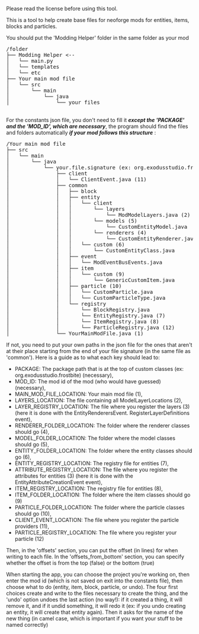 Please read the license before using this tool.

This is a tool to help create base files for 
neoforge mods for entities, items, blocks and particles.

You should put the 'Modding Helper' folder in the same folder as your mod

<pre>
/folder
├── Modding Helper <--
│   └── main.py
│   └── templates
│   └── etc
├── Your main mod file
│   └── src
│       └── main
│           └── java
│               └── your files
</pre>

<br>
For the constants json file, you don't need to fill it <em><strong>except 
the 'PACKAGE' and the 'MOD_ID', which are necessary</strong></em>, 
the program should find the files and folders automatically 
<em><strong>if your mod follows this structure</strong></em> : <br>
<pre>
/Your main mod file
├── src
│   └── main
│       └── java
│           └── your.file.signature (ex: org.exodusstudio.frostbite)
│               ├── client
│               │   └── ClientEvent.java (11)
│               ├── common
│               │   ├── block
│               │   ├── entity
│               │   │   └── client
│               │   │       └── layers
│               │   │           └── ModModelLayers.java (2)
│               │   │       └── models (5)
│               │   │           └── CustomEntityModel.java
│               │   │       └── renderers (4)
│               │   │           └── CustomEntityRenderer.java
│               │   │   └── custom (6)
│               │   │       └── CustomEntityClass.java
│               │   ├── event
│               │   │   └── ModEventBusEvents.java
│               │   ├── item
│               │   │   └── custom (9)
│               │   │       └── GenericCustomItem.java
│               │   ├── particle (10)
│               │   │   └── CustomParticle.java
│               │   │   └── CustomParticleType.java
│               │   └── registry
│               │       └── BlockRegistry.java
│               │       └── EntityRegistry.java (7)
│               │       └── ItemRegistry.java (8)
│               │       └── ParticleRegistry.java (12)
│               └── YourMainModFile.java (1)
</pre>

If not, you need to put your own paths in the json file for the ones 
that aren't at their place starting from the end of your file signature 
(in the same file as 'common'). 
Here is a guide as to what each key should lead to:  
- PACKAGE: The package path that is at the top of custom classes 
  (ex: org.exodusstudio.frostbite) (necessary),
- MOD_ID: The mod id of the mod (who would have guessed) (necessary),
- MAIN_MOD_FILE_LOCATION: Your main mod file (1),
- LAYERS_LOCATION: The file containing all ModelLayerLocations (2),
- LAYER_REGISTRY_LOCATION: The file where you register the layers (3)
  (here it is done with the EntityRenderersEvent.
  RegisterLayerDefinitions event),
- RENDERER_FOLDER_LOCATION: The folder where the renderer classes should go (4),
- MODEL_FOLDER_LOCATION: The folder where the model classes should go (5),
- ENTITY_FOLDER_LOCATION: The folder where the entity classes should go (6),
- ENTITY_REGISTRY_LOCATION: The registry file for entities (7),
- ATTRIBUTE_REGISTRY_LOCATION: The file where you register the 
  attributes for entities (3) (here it is done with the 
  EntityAttributeCreationEvent event),
- ITEM_REGISTRY_LOCATION: The registry file for entities (8),
- ITEM_FOLDER_LOCATION: The folder where the item classes should go (9)
- PARTICLE_FOLDER_LOCATION: The folder where the particle classes should go (10),
- CLIENT_EVENT_LOCATION: The file where you register the particle providers (11),
- PARTICLE_REGISTRY_LOCATION: The file where you register your particle (12)

Then, in the 'offsets' section, you can put the offset (in lines) 
for when writing to each file. In the 'offsets_from_bottom' section, 
you can specify whether the offset is from the top (false) 
or the bottom (true)

When starting the app, you can choose the project you're working
on, then enter the mod id (which is not saved on exit into the 
constants file), then choose what to do (entity, item, block, 
particle, or undo). The four first choices create and write 
to the files necessary to create the thing, and the 'undo' option 
undoes the last action (no way!): if it created a thing, it will 
remove it, and if it undid something, it will redo it (ex: if you undo 
creating an entity, it will create that entity again). Then it 
asks for the name of the new thing (in camel case, which is 
important if you want your stuff to be named correctly)
